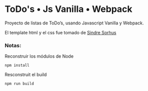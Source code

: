 # ToDo's • Js Vanilla • Webpack

Proyecto de listas de ToDo’s, usando Javascript Vanilla y Webpack.

El template html y el css fue tomado de [Sindre Sorhus](https://sindresorhus.com/)

### Notas:
Reconstruir los módulos de Node
```
npm install
```

Resconstruit el build
```
npm run build
```


